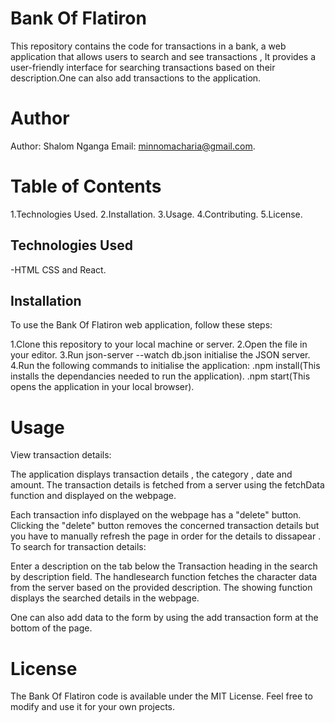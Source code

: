 # Bank Of Flatiron 

This repository contains the code for transactions in a bank, a web application that allows users to search and see transactions , It provides a user-friendly interface for searching transactions based on their description.One can also add transactions to the application.

# Author
Author: Shalom Nganga Email: minnomacharia@gmail.com.

# Table of Contents
1.Technologies Used. 2.Installation. 3.Usage. 4.Contributing. 5.License.

## Technologies Used
-HTML CSS  and React.

## Installation
To use the Bank Of Flatiron web application, follow these steps:

1.Clone this repository to your local machine or server. 
2.Open the file in your editor.
3.Run json-server --watch db.json initialise the JSON server.
4.Run the following commands to initialise the application:
    .npm install(This installs the dependancies needed to run the application).
    .npm start(This opens the application in your local browser).
# Usage
View transaction details:

The application displays transaction details , the category , date and amount. The transaction details is fetched from a server using the fetchData function and displayed on the webpage.

Each transaction info displayed on the webpage has a "delete" button. Clicking the "delete" button removes the concerned transaction details but you have to manually refresh the page in order for the details to dissapear .
To search for transaction details:

Enter a description on the tab below the Transaction heading in the search by description field. The handlesearch function fetches the character data from the server based on the provided description. The showing function displays the searched details in the webpage.

One can also add data to the form by using the add transaction form at the bottom of the page.

# License
The Bank Of Flatiron code is available under the MIT License. Feel free to modify and use it for your own projects.